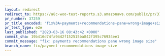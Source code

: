 ```yaml
---
layout: redirect
redirect_to: https://a8c-woo-test-reports.s3.amazonaws.com/public/pr/37259/e2e/index.html
pr_number: 37259
pr_title_encoded: "fix%3A+payments+recommendations+pane+wrong+image+size"
pr_test_type: e2e
last_published: "2023-03-16 08:43:42 +0000"
commit_sha: 19b416d74fa9442f152515ba842f395c76934ee1
commit_message: "fix: payments recommendations pane wrong image size"
branch_name: fix/payment-recommendations-image-size
---
```

